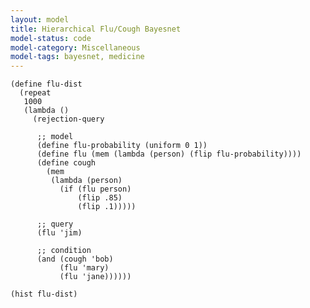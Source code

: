 ```yaml
---
layout: model
title: Hierarchical Flu/Cough Bayesnet
model-status: code
model-category: Miscellaneous
model-tags: bayesnet, medicine
---
```


    (define flu-dist
      (repeat 
       1000
       (lambda ()
         (rejection-query
          
          ;; model
          (define flu-probability (uniform 0 1))
          (define flu (mem (lambda (person) (flip flu-probability))))
          (define cough
            (mem 
             (lambda (person)
               (if (flu person)
                   (flip .85)
                   (flip .1)))))
          
          ;; query
          (flu 'jim)
          
          ;; condition
          (and (cough 'bob) 
               (flu 'mary)
               (flu 'jane))))))
    
    (hist flu-dist)
